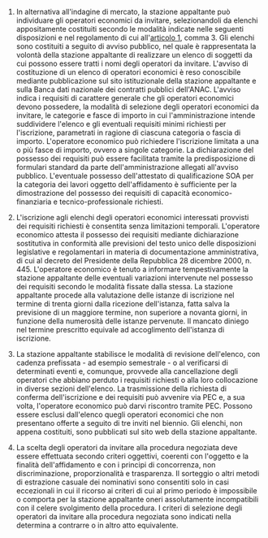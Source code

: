 1. In alternativa all'indagine di mercato, la stazione appaltante può individuare gli operatori economici da invitare, selezionandoli da elenchi appositamente costituiti secondo le modalità indicate nelle seguenti disposizioni e nel regolamento di cui all'[articolo 1](/allegato-2.1-articolo-1/1), comma 3. Gli elenchi sono costituiti a seguito di avviso pubblico, nel quale è rappresentata la volontà della stazione appaltante di realizzare un elenco di soggetti da cui possono essere tratti i nomi degli operatori da invitare. L'avviso di costituzione di un elenco di operatori economici è reso conoscibile mediante pubblicazione sul sito istituzionale della stazione appaltante e sulla Banca dati nazionale dei contratti pubblici dell'ANAC. L'avviso indica i requisiti di carattere generale che gli operatori economici devono possedere, la modalità di selezione degli operatori economici da invitare, le categorie e fasce di importo in cui l'amministrazione intende suddividere l'elenco e gli eventuali requisiti minimi richiesti per l'iscrizione, parametrati in ragione di ciascuna categoria o fascia di importo. L'operatore economico può richiedere l'iscrizione limitata a una o più fasce di importo, ovvero a singole categorie. La dichiarazione del possesso dei requisiti può essere facilitata tramite la predisposizione di formulari standard da parte dell'amministrazione allegati all'avviso pubblico. L'eventuale possesso dell'attestato di qualificazione SOA per la categoria dei lavori oggetto dell'affidamento è sufficiente per la dimostrazione del possesso dei requisiti di capacità economico-finanziaria e tecnico-professionale richiesti.

2. L'iscrizione agli elenchi degli operatori economici interessati provvisti dei requisiti richiesti è consentita senza limitazioni temporali. L'operatore economico attesta il possesso dei requisiti mediante dichiarazione sostitutiva in conformità alle previsioni del testo unico delle disposizioni legislative e regolamentari in materia di documentazione amministrativa, di cui al decreto del Presidente della Repubblica 28 dicembre 2000, n. 445. L'operatore economico è tenuto a informare tempestivamente la stazione appaltante delle eventuali variazioni intervenute nel possesso dei requisiti secondo le modalità fissate dalla stessa. La stazione appaltante procede alla valutazione delle istanze di iscrizione nel termine di trenta giorni dalla ricezione dell'istanza, fatta salva la previsione di un maggiore termine, non superiore a novanta giorni, in funzione della numerosità delle istanze pervenute. Il mancato diniego nel termine prescritto equivale ad accoglimento dell'istanza di iscrizione.

3. La stazione appaltante stabilisce le modalità di revisione dell'elenco, con cadenza prefissata - ad esempio semestrale - o al verificarsi di determinati eventi e, comunque, provvede alla cancellazione degli operatori che abbiano perduto i requisiti richiesti o alla loro collocazione in diverse sezioni dell'elenco. La trasmissione della richiesta di conferma dell'iscrizione e dei requisiti può avvenire via PEC e, a sua volta, l'operatore economico può darvi riscontro tramite PEC. Possono essere esclusi dall'elenco quegli operatori economici che non presentano offerte a seguito di tre inviti nel biennio. Gli elenchi, non appena costituiti, sono pubblicati sul sito web della stazione appaltante.

4. La scelta degli operatori da invitare alla procedura negoziata deve essere effettuata secondo criteri oggettivi, coerenti con l'oggetto e la finalità dell'affidamento e con i principi di concorrenza, non discriminazione, proporzionalità e trasparenza. Il sorteggio o altri metodi di estrazione casuale dei nominativi sono consentiti solo in casi eccezionali in cui il ricorso ai criteri di cui al primo periodo è impossibile o comporta per la stazione appaltante oneri assolutamente incompatibili con il celere svolgimento della procedura. I criteri di selezione degli operatori da invitare alla procedura negoziata sono indicati nella determina a contrarre o in altro atto equivalente.
